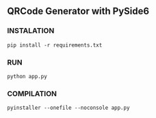 ## QRCode Generator with PySide6

### INSTALATION
`pip install -r requirements.txt`

### RUN
`python app.py`

### COMPILATION
`pyinstaller --onefile --noconsole app.py`